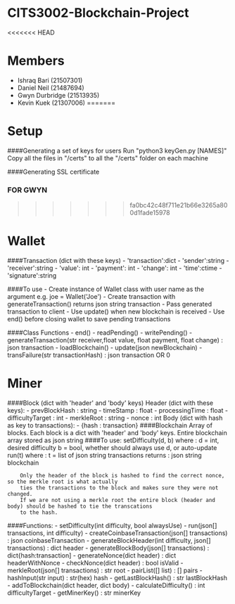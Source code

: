 # CITS3002-Blockchain-Project

<<<<<<< HEAD
# Members

- Ishraq Bari (21507301)
- Daniel Neil (21487694)
- Gwyn Durbridge (21513935)
- Kevin Kuek (21307006)
=======
# Setup
####Generating a set of keys for users
			Run "python3 keyGen.py [NAMES]"
			Copy all the files in "/certs" to all the "/certs" folder on each machine

####Generating SSL certificate
###			FOR GWYN
>>>>>>> fa0bc42c48f711e21b66e3265a800d1fade15978

# Wallet
####Transaction (dict with these keys)
    - 'transaction':dict
        - 'sender':string
        - 'receiver':string
        - 'value': int
        - 'payment': int
        - 'change': int
        - 'time':ctime
    - 'signature':string

####To use
    - Create instance of Wallet class with user name as the argument
        e.g. joe = Wallet('Joe')
    - Create transaction with generateTransaction()
        returns json string transaction
    - Pass generated transaction to client
    - Use update() when new blockchain is received
    - Use end() before closing wallet to save pending transactions

####Class Functions
    - end()
    - readPending()
    - writePending()
    - generateTransaction(str receiver,float value, float payment, float change) : json transaction
    - loadBlockchain()
    - update(json newBlockchain)
    - transFailure(str transactionHash) : json transaction OR 0

# Miner
####Block (dict with 'header' and 'body' keys)
    Header (dict with these keys):
        - prevBlockHash : string
        - timeStamp : float
        - processingTime : float
        - difficultyTarget : int
        - merkleRoot : string
        - nonce : int
    Body (dict with hash as key to transactions):
        - {hash : transaction}
####Blockchain
        Array of blocks. Each block is a dict with 'header' and 'body' keys.
        Entire blockchain array stored as json string
####To use:
        setDifficulty(d, b)
            where    :    d = int, desired difficulty
                          b = bool, whether should always use d, or auto-update
        run(t)
            where    :    t = list of json string transactions
            returns  :    json string blockchain

        Only the header of the block is hashed to find the correct nonce, so the merkle root is what actually
        ties the transactions to the block and makes sure they were not changed.
        If we are not using a merkle root the entire block (header and body) should be hashed to tie the transcations
        to the hash.
####Functions:
            - setDifficulty(int difficulty, bool alwaysUse)
            - run(json[] transactions, int difficulty)
            - createCoinbaseTransaction(json[] transactions) : json coinbaseTransaction
            - generateBlockHeader(int difficulty, json[] transactions) : dict header
            - generateBlockBody(json[] transactions) : dict{hash:transaction]
            - generateNonce(dict header) : dict headerWithNonce
            - checkNonce(dict header) : bool isValid
            - merkleRoot(json[] transactions) : str root
            - pairList([] list) : [] pairs
            - hashInput(str input) : str(hex) hash
            - getLastBlockHash() : str lastBlockHash
            - addToBlockchain(dict header, dict body)
            - calculateDifficulty() : int difficultyTarget
            - getMinerKey() : str minerKey
